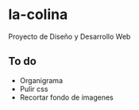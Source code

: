 # la-colina
Proyecto de Diseño y Desarrollo Web

## To do 

- Organigrama
- Pulir css
- Recortar fondo de imagenes
